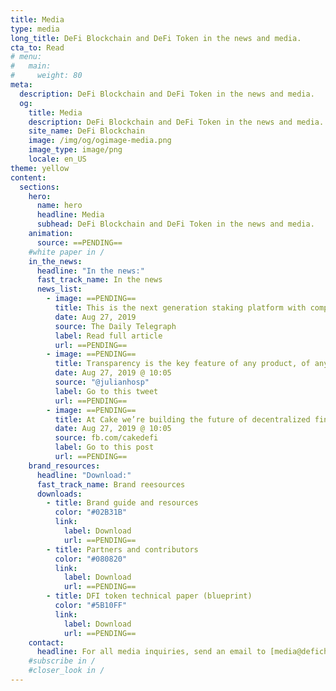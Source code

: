 ```yaml
---
title: Media
type: media
long_title: DeFi Blockchain and DeFi Token in the news and media.
cta_to: Read
# menu:
#   main:
#     weight: 80
meta:
  description: DeFi Blockchain and DeFi Token in the news and media.
  og:
    title: Media
    description: DeFi Blockchain and DeFi Token in the news and media.
    site_name: DeFi Blockchain
    image: /img/og/ogimage-media.png
    image_type: image/png
    locale: en_US
theme: yellow
content:
  sections:
    hero:
      name: hero
      headline: Media
      subhead: DeFi Blockchain and DeFi Token in the news and media.
    animation:
      source: ==PENDING==
    #white paper in /
    in_the_news:
      headline: "In the news:"
      fast_track_name: In the news
      news_list:
        - image: ==PENDING==
          title: This is the next generation staking platform with complete transparency built by a strong team.
          date: Aug 27, 2019
          source: The Daily Telegraph
          label: Read full article
          url: ==PENDING==
        - image: ==PENDING==
          title: Transparency is the key feature of any product, of any company. I can’t stress enough how humaine and right it is.
          date: Aug 27, 2019 @ 10:05
          source: "@julianhosp"
          label: Go to this tweet
          url: ==PENDING==
        - image: ==PENDING==
          title: At Cake we’re building the future of decentralized finance.
          date: Aug 27, 2019 @ 10:05
          source: fb.com/cakedefi
          label: Go to this post
          url: ==PENDING==
    brand_resources:
      headline: "Download:"
      fast_track_name: Brand reesources
      downloads:
        - title: Brand guide and resources
          color: "#02B31B"
          link:
            label: Download
            url: ==PENDING==
        - title: Partners and contributors
          color: "#080820"
          link:
            label: Download
            url: ==PENDING==
        - title: DFI token technical paper (blueprint)
          color: "#5B10FF"
          link:
            label: Download
            url: ==PENDING==
    contact:
      headline: For all media inquiries, send an email to [media@defichain.io](mailto:media@defichain.io)
    #subscribe in /
    #closer_look in /
---
```

